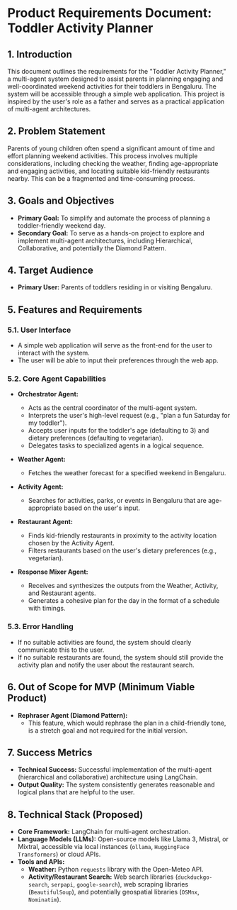 # Product Requirements Document: Toddler Activity Planner

## 1. Introduction

This document outlines the requirements for the "Toddler Activity Planner," a multi-agent system designed to assist parents in planning engaging and well-coordinated weekend activities for their toddlers in Bengaluru. The system will be accessible through a simple web application. This project is inspired by the user's role as a father and serves as a practical application of multi-agent architectures.

## 2. Problem Statement

Parents of young children often spend a significant amount of time and effort planning weekend activities. This process involves multiple considerations, including checking the weather, finding age-appropriate and engaging activities, and locating suitable kid-friendly restaurants nearby. This can be a fragmented and time-consuming process.

## 3. Goals and Objectives

*   **Primary Goal:** To simplify and automate the process of planning a toddler-friendly weekend day.
*   **Secondary Goal:** To serve as a hands-on project to explore and implement multi-agent architectures, including Hierarchical, Collaborative, and potentially the Diamond Pattern.

## 4. Target Audience

*   **Primary User:** Parents of toddlers residing in or visiting Bengaluru.

## 5. Features and Requirements

### 5.1. User Interface

*   A simple web application will serve as the front-end for the user to interact with the system.
*   The user will be able to input their preferences through the web app.

### 5.2. Core Agent Capabilities

*   **Orchestrator Agent:**
    *   Acts as the central coordinator of the multi-agent system.
    *   Interprets the user's high-level request (e.g., "plan a fun Saturday for my toddler").
    *   Accepts user inputs for the toddler's age (defaulting to 3) and dietary preferences (defaulting to vegetarian).
    *   Delegates tasks to specialized agents in a logical sequence.

*   **Weather Agent:**
    *   Fetches the weather forecast for a specified weekend in Bengaluru.

*   **Activity Agent:**
    *   Searches for activities, parks, or events in Bengaluru that are age-appropriate based on the user's input.

*   **Restaurant Agent:**
    *   Finds kid-friendly restaurants in proximity to the activity location chosen by the Activity Agent.
    *   Filters restaurants based on the user's dietary preferences (e.g., vegetarian).

*   **Response Mixer Agent:**
    *   Receives and synthesizes the outputs from the Weather, Activity, and Restaurant agents.
    *   Generates a cohesive plan for the day in the format of a schedule with timings.

### 5.3. Error Handling

*   If no suitable activities are found, the system should clearly communicate this to the user.
*   If no suitable restaurants are found, the system should still provide the activity plan and notify the user about the restaurant search.

## 6. Out of Scope for MVP (Minimum Viable Product)

*   **Rephraser Agent (Diamond Pattern):**
    *   This feature, which would rephrase the plan in a child-friendly tone, is a stretch goal and not required for the initial version.

## 7. Success Metrics

*   **Technical Success:** Successful implementation of the multi-agent (hierarchical and collaborative) architecture using LangChain.
*   **Output Quality:** The system consistently generates reasonable and logical plans that are helpful to the user.

## 8. Technical Stack (Proposed)

*   **Core Framework:** LangChain for multi-agent orchestration.
*   **Language Models (LLMs):** Open-source models like Llama 3, Mistral, or Mixtral, accessible via local instances (`ollama`, `HuggingFace Transformers`) or cloud APIs.
*   **Tools and APIs:**
    *   **Weather:** Python `requests` library with the Open-Meteo API.
    *   **Activity/Restaurant Search:** Web search libraries (`duckduckgo-search`, `serpapi`, `google-search`), web scraping libraries (`BeautifulSoup`), and potentially geospatial libraries (`OSMnx`, `Nominatim`).